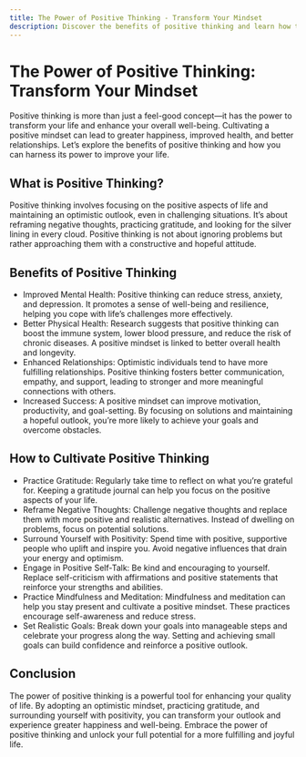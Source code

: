 ```yaml
---
title: The Power of Positive Thinking - Transform Your Mindset
description: Discover the benefits of positive thinking and learn how to cultivate a more optimistic mindset for a happier life.
---
```


# The Power of Positive Thinking: Transform Your Mindset

Positive thinking is more than just a feel-good concept—it has the power to transform your life and enhance your overall well-being. Cultivating a positive mindset can lead to greater happiness, improved health, and better relationships. Let’s explore the benefits of positive thinking and how you can harness its power to improve your life.

## What is Positive Thinking?

Positive thinking involves focusing on the positive aspects of life and maintaining an optimistic outlook, even in challenging situations. It’s about reframing negative thoughts, practicing gratitude, and looking for the silver lining in every cloud. Positive thinking is not about ignoring problems but rather approaching them with a constructive and hopeful attitude.

## Benefits of Positive Thinking

- Improved Mental Health: Positive thinking can reduce stress, anxiety, and depression. It promotes a sense of well-being and resilience, helping you cope with life’s challenges more effectively.
- Better Physical Health: Research suggests that positive thinking can boost the immune system, lower blood pressure, and reduce the risk of chronic diseases. A positive mindset is linked to better overall health and longevity.
- Enhanced Relationships: Optimistic individuals tend to have more fulfilling relationships. Positive thinking fosters better communication, empathy, and support, leading to stronger and more meaningful connections with others.
- Increased Success: A positive mindset can improve motivation, productivity, and goal-setting. By focusing on solutions and maintaining a hopeful outlook, you’re more likely to achieve your goals and overcome obstacles.

## How to Cultivate Positive Thinking

- Practice Gratitude: Regularly take time to reflect on what you’re grateful for. Keeping a gratitude journal can help you focus on the positive aspects of your life.
- Reframe Negative Thoughts: Challenge negative thoughts and replace them with more positive and realistic alternatives. Instead of dwelling on problems, focus on potential solutions.
- Surround Yourself with Positivity: Spend time with positive, supportive people who uplift and inspire you. Avoid negative influences that drain your energy and optimism.
- Engage in Positive Self-Talk: Be kind and encouraging to yourself. Replace self-criticism with affirmations and positive statements that reinforce your strengths and abilities.
- Practice Mindfulness and Meditation: Mindfulness and meditation can help you stay present and cultivate a positive mindset. These practices encourage self-awareness and reduce stress.
- Set Realistic Goals: Break down your goals into manageable steps and celebrate your progress along the way. Setting and achieving small goals can build confidence and reinforce a positive outlook.

## Conclusion

The power of positive thinking is a powerful tool for enhancing your quality of life. By adopting an optimistic mindset, practicing gratitude, and surrounding yourself with positivity, you can transform your outlook and experience greater happiness and well-being. Embrace the power of positive thinking and unlock your full potential for a more fulfilling and joyful life.
